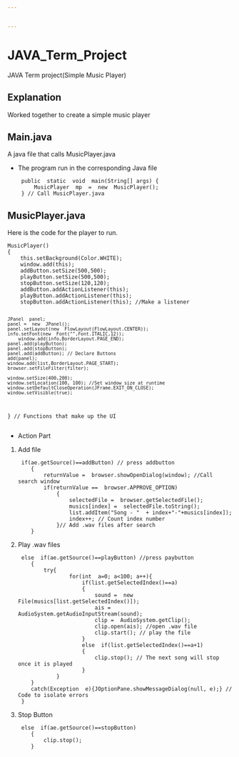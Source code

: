 ```yaml
---


---
```


<h1 id="java_term_project">JAVA_Term_Project</h1>
<p>JAVA Term project(Simple Music Player)</p>
<h2 id="explanation">Explanation</h2>
<p>Worked together to create a simple music player</p>
<h2 id="main.java">Main.java</h2>
<p>A java file that calls MusicPlayer.java</p>
<ul>
<li>
<p>The program run in the corresponding Java file</p>
<pre><code> public  static  void  main(String[] args) {
     MusicPlayer  mp  =  new  MusicPlayer();
 } // Call MusicPlayer.java
</code></pre>
</li>
</ul>
<h2 id="musicplayer.java">MusicPlayer.java</h2>
<p>Here is the code for the player to run.</p>
<pre><code>MusicPlayer()
{
    this.setBackground(Color.WHITE);
    window.add(this);
    addButton.setSize(500,500);
    playButton.setSize(500,500);
    stopButton.setSize(120,120);
    addButton.addActionListener(this);
    playButton.addActionListener(this);
    stopButton.addActionListener(this); //Make a listener
    
    JPanel  panel;
    panel =  new  JPanel();
    panel.setLayout(new  FlowLayout(FlowLayout.CENTER));
    info.setFont(new  Font("",Font.ITALIC,12));
	    window.add(info,BorderLayout.PAGE_END);
    panel.add(playButton);
    panel.add(stopButton);
    panel.add(addButton); // Declare Buttons 
    add(panel);
    window.add(list,BorderLayout.PAGE_START);
    browser.setFileFilter(filter);

    window.setSize(400,200);
    window.setLocation(100, 100); //Set window size at runtime
    window.setDefaultCloseOperation(JFrame.EXIT_ON_CLOSE);
    window.setVisible(true);
} // Functions that make up the UI
</code></pre>
<ul>
<li>Action Part</li>
</ul>
<ol>
<li>
<p>Add file</p>
<pre><code> if(ae.getSource()==addButton) // press addbutton
 	{
 		returnValue =  browser.showOpenDialog(window); //Call search window
 		if(returnValue ==  browser.APPROVE_OPTION)
 			{
 				selectedFile =  browser.getSelectedFile();
 				musics[index] =  selectedFile.toString();
 				list.addItem("Song - "  + index+"-"+musics[index]);
 				index++; // Count index number
 			}// Add .wav files after search
 	}
</code></pre>
</li>
<li>
<p>Play .wav files</p>
<pre><code> else  if(ae.getSource()==playButton) //press paybutton
 	{
 		try{
 				for(int  a=0; a&lt;100; a++){
 					if(list.getSelectedIndex()==a)
 					{
 						sound =  new  File(musics[list.getSelectedIndex()]);
 						ais =  AudioSystem.getAudioInputStream(sound);
 						clip =  AudioSystem.getClip();
 						clip.open(ais); //open .wav file
 						clip.start(); // play the file
 					}
 					else  if(list.getSelectedIndex()==a+1)
 					{
 						clip.stop(); // The next song will stop once it is played
 					}
 			}
 	}
 	catch(Exception  e){JOptionPane.showMessageDialog(null, e);} // Code to isolate errors
 }
</code></pre>
</li>
<li>
<p>Stop Button</p>
<pre><code> else  if(ae.getSource()==stopButton)
 	{
 		clip.stop();
 	}
</code></pre>
</li>
</ol>

